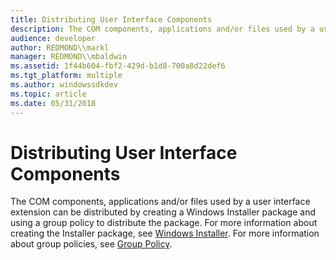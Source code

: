 ```yaml
---
title: Distributing User Interface Components
description: The COM components, applications and/or files used by a user interface extension can be distributed by creating a Windows Installer package and using a group policy to distribute the package.
audience: developer
author: REDMOND\\markl
manager: REDMOND\\mbaldwin
ms.assetid: 1f44b604-fbf2-429d-b1d8-700a8d22def6
ms.tgt_platform: multiple
ms.author: windowssdkdev
ms.topic: article
ms.date: 05/31/2018
---
```


# Distributing User Interface Components

The COM components, applications and/or files used by a user interface extension can be distributed by creating a Windows Installer package and using a group policy to distribute the package. For more information about creating the Installer package, see [Windows Installer](https://msdn.microsoft.com/library/windows/desktop/cc185688). For more information about group policies, see [Group Policy](https://msdn.microsoft.com/library/aa374177).

 

 




